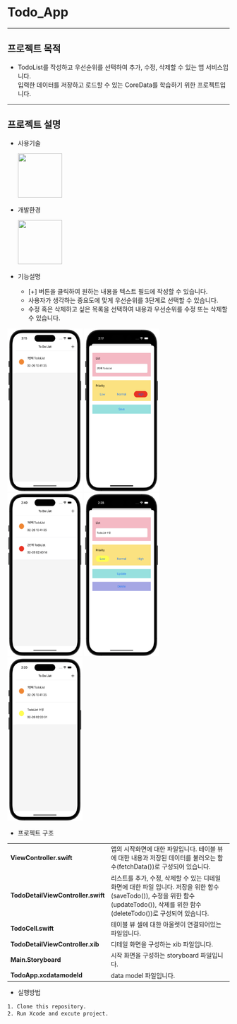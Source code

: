 # Todo_App
---
## 프로젝트 목적
* TodoList를 작성하고 우선순위를 선택하여 추가, 수정, 삭제할 수 있는 앱 서비스입니다.  
입력한 데이터를 저장하고 로드할 수 있는 CoreData를 학습하기 위한 프로젝트입니다.
---
## 프로젝트 설명
* 사용기술


  <img src = "https://user-images.githubusercontent.com/82255206/221416181-33a9e911-05f4-424a-bbdb-f8530364e598.png" width="100" height="100"/>
  
* 개발환경


  <img src = "https://user-images.githubusercontent.com/82255206/221416207-0e80bf80-56a3-4911-99c2-9a04121bb8cb.png" width="100" height="100"/> 
 
* 기능설명
  - [+] 버튼을 클릭하여 원하는 내용을 텍스트 필드에 작성할 수 있습니다. 
  - 사용자가 생각하는 중요도에 맞게 우선순위를 3단계로 선택할 수 있습니다.
  - 수정 혹은 삭제하고 싶은 목록을 선택하여 내용과 우선순위를 수정 또는 삭제할 수 있습니다.  

<img src = "./img/img1.png" width="170" height="370"/> <img src = "./img/img2.png" width="170" height="370"/> <img src = "./img/img3.png" width="170" height="370"/> <img src = "./img/img4.png" width="170" height="370"/> <img src = "./img/img5.png" width="170" height="370"/>  

* 프로젝트 구조  

<table>
<tbody>

<tr>
    <td><b>ViewController.swift</b></td>
<td>앱의 시작화면에 대한 파일입니다. 테이블 뷰에 대한 내용과 저장된 데이터를 불러오는 함수(fetchData())로 구성되어 있습니다.</td>
</tr>

<tr>
    <td><b>TodoDetailViewController.swift</b></td>
<td>리스트를 추가, 수정, 삭제할 수 있는 디테일 화면에 대한 파일 입니다. 저장을 위한 함수(saveTodo()), 수정을 위한 함수(updateTodo()), 삭제를 위한 함수(deleteTodo())로 구성되어 있습니다. </td>
</tr>

<tr>
    <td><b>TodoCell.swift</b></td>
<td>테이블 뷰 셀에 대한 아울렛이 연결되어있는 파일입니다.</td>
</tr>

<tr>
    <td><b>TodoDetailViewController.xib</b></td>
<td>디테일 화면을 구성하는 xib 파일입니다.</td>
</tr>

<tr>
    <td><b>Main.Storyboard</b></td>
<td>시작 화면을 구성하는 storyboard 파일입니다.</td>
</tr>  

<tr>
    <td><b>TodoApp.xcdatamodeld</b></td>
<td>data model 파일입니다.</td>
</tr>


</tbody>
</table>

* 실행방법  
```
1. Clone this repository.
2. Run Xcode and excute project.
```

